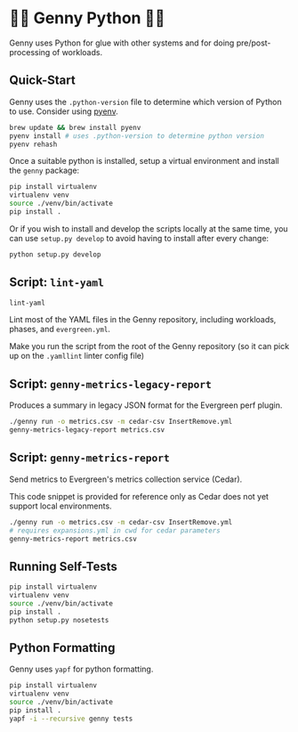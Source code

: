 🧞🐍 Genny Python  🧞🐍
========================

Genny uses Python for glue with other systems and for
doing pre/post-processing of workloads.

Quick-Start
-----------

Genny uses the `.python-version` file to determine
which version of Python to use. Consider using
[pyenv](https://github.com/pyenv/pyenv).

```sh
brew update && brew install pyenv
pyenv install # uses .python-version to determine python version
pyenv rehash
```

Once a suitable python is installed, setup a virtual
environment and install the `genny` package:

```sh
pip install virtualenv
virtualenv venv
source ./venv/bin/activate
pip install .
```

Or if you wish to install and develop the scripts locally at the same time,
you can use `setup.py develop` to avoid having to install after every change:

```sh
python setup.py develop
```


Script: `lint-yaml`
---------------------

```sh
lint-yaml
```

Lint most of the YAML files in the Genny repository,
including workloads, phases, and `evergreen.yml`.

Make you run the script from the root of the Genny repository
(so it can pick up on the `.yamllint` linter config file)


Script: `genny-metrics-legacy-report`
---------------------------------

Produces a summary in legacy JSON format for the Evergreen perf plugin.

```sh
./genny run -o metrics.csv -m cedar-csv InsertRemove.yml
genny-metrics-legacy-report metrics.csv
```


Script: `genny-metrics-report`
---------------------------------

Send metrics to Evergreen's metrics collection service (Cedar).

This code snippet is provided for reference only as Cedar does
not yet support local environments.

```sh
./genny run -o metrics.csv -m cedar-csv InsertRemove.yml
# requires expansions.yml in cwd for cedar parameters
genny-metrics-report metrics.csv
```


Running Self-Tests
------------------

```sh
pip install virtualenv
virtualenv venv
source ./venv/bin/activate
pip install .
python setup.py nosetests
```

Python Formatting
-----------------

Genny uses `yapf` for python formatting.

```sh
pip install virtualenv
virtualenv venv
source ./venv/bin/activate
pip install .
yapf -i --recursive genny tests
```




